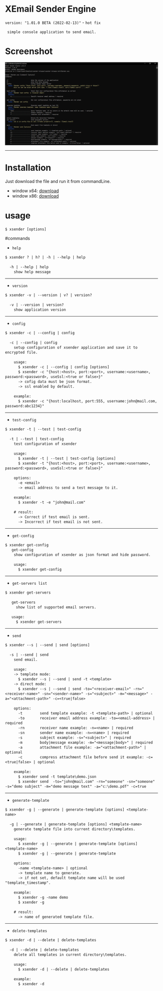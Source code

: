 ﻿# XEmail Sender Engine
`version: "1.01.0 BETA (2022-02-13)"` - `hot fix`



```textmate
 simple console application to send email.
```

# Screenshot
![screenshot of app](./pictures/image.png)

---
# Installation
Just download the file and run it from commandLine.
   * window x64: [download](./release/xsender-release-x64.zip)
   * window x86: [download](./release/xsender-release-x86.zip)

# usage
```textmate
$ xsender [options]
```

#commands

* `help`
```textmate
$ xsender ? | h? | -h | --help | help

  -h | --help | help
    show help message
```
---
* `version`
```textmate
$ xsender -v | --version | v? | version?

  -v | --version | version?
    show application version
```
---
* `config`
```textmate
$ xsender -c | --config | config

  -c | --config | config
    setup configuration of xsender application and save it to encrypted file.

    usage:
      $ xsender -c | --config | config [options]
      $ xsender -c "{host:<host>, port:<port>, username:<username>, password:<password>, useSsl:<true or false>}"
      -> cofig data must be json format.
      -> ssl enabled by default.

    example:
      $ xsender -c "{host:localhost, port:555, username:john@mail.com, password:abc1234}"
```
---
* `test-config`
```textmate
$ xsender -t | --test | test-config

  -t | --test | test-config
    test configuration of xsender

    usage:
      $ xsender -t | --test | test-config [options]
      $ xsender -t "{host:<host>, port:<port>, username:<username>, password:<password>, useSsl:<true or false>}"

    options:
      -e <email>
      -> email address to send a test message to it.

    example:
      $ xsender -t -e "john@mail.com"

    # result:
      -> Correct if test email is sent.
      -> Incorrect if test email is not sent.
```
---
* `get-config`
```textmate
$ xsender get-config
   get-config
    show configuration of xsender as json format and hide password.

    usage:
      $ xsender get-config
```
---
* `get-servers list`
```textmate
$ xsender get-servers

   get-servers
     show list of supported email servers.

   usage:
     $ xsender get-servers
```
---
* `send`
```textmate
$ xsender --s | --send | send [options]

  -s | --send | send
    send email.

    usage:
    -> template mode:
      $ xsender --s | --send | send -t <template>
    -> direct mode:
      $ xsender --s | --send | send -to="<receiver-email>" -rn="<receiver-name>" -sn="<sender-name>" -s="<subject>" -m="<message>" -a="<attachment-path>" -c=<true|false>

    options:
      -t        send template example: -t <template-path> | optional
      -to       receiver email address example: -to=<email-address> | required
      -rn       receiver name example: -n=<name> | required
      -sn       sender name example: -n=<name> | required
      -s        subject example: -s="<subject>" | required
      -m        body|message example: -m="<message|body>" | required
      -a        attachment file example: -a="<attachment-path>" | optional
      -c        compress attachment file before send it example: -c=<true|false> | optional

    example:
      $ xsender send -t template\demo.json
      $ xsender send  -to="john@mail.com" -rn="someone" -sn="someone" -s="demo subject" -m="demo message text" -a="c:\demo.pdf" -c=true
```
---

* `generate-template`
```textmate
$ xsender -g | --generate | generate-template [options] <template-name>

  -g | --generate | generate-template [options] <template-name>
    generate template file into current directory\templates.

    usage:
      $ xsender -g | --generate | generate-template [options] <template-name>
      $ xsender -g | --generate | generate-template

    options:
      -name <template-name> | optional
      -> template name to generate.
      -> if not set, default template name will be used "template_timestamp".

    example:
      $ xsender -g -name demo
      $ xsender -g

    # result:
      -> name of generated template file.
```

---
* `delete-templates`
```textmate
$ xsender -d | --delete | delete-templates

  -d | --delete | delete-templates
    delete all templates in current directory\templates.

    usage:
      $ xsender -d | --delete | delete-templates

    example:
      $ xsender -d
```